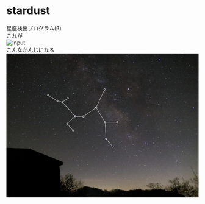 # stardust
星座検出プログラム(β)  
これが  
![input](/example_input.JPG)  
こんなかんじになる  
![output](/example_output.JPG)  
